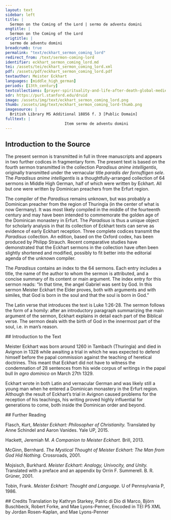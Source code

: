 ```yaml
---
layout: text
sidebar: left
title: |
  Sermon on the Coming of the Lord | sermo de adventu domini
engtitle: |
  Sermon on the Coming of the Lord
origtitle: |
  sermo de adventu domini
breadcrumb: true
permalink: "text/eckhart_sermon_coming_lord"
redirect_from: /text/sermon-coming-lord
identifier: eckhart_sermon_coming_lord.md
tei: /assets/tei/eckhart_sermon_coming_lord.xml
pdf: /assets/pdf/eckhart_sermon_coming_lord.pdf
textauthor: Meister Eckhart
languages: [middle_high_german]
periods: [13th_century]
textcollections: [prayer-spirituality-and-life-after-death-global-medieval-perspectives]
sdr: https://purl.stanford.edu/druid 
image: /assets/img/text/eckhart_sermon_coming_lord.png
thumb: /assets/img/text/eckhart_sermon_coming_lord-thumb.png
imagesource: |
  British Library MS Additional 18856 f. 3 [Public Domain]
fulltext: |
                          Item sermo de adventu domini                         Next: sermon on the coming of the Lord                             In illo tempore missus est angelus Gabriei a deo.                             "In that time the angel Gabriel was sent by God.                             ave gratia plena, dominus tecum.                             Hail, full of grace, the Lord be with you.”                             dise wort beschribit sente Lucas: 'in der zit wart gesant ein engil Gabriel von Gode'.                             St. Luke wrote these words: In that time an angel named Gabriel was sent by God.                             in wilchir zit?                             In what time?                             in den seis manden du Johannes Baptista was in siner müder libe.                             During the six months that John the Baptist was in his mother’s womb.                             der mich fragite: warumme beiden wir, warumme vasten wir, warumme tun wir alle unse were, warumme sin wir getouft, warumme ist Got mensche worden, daz diz hoiste was?                              To whom who asks me why do we pray, why do we fast, why do we do all our works, why are we baptized, why did God become man, that this was the highest [act]?                             ich spreche, darumme daz Got geborin werde in der sele und di sele in Got geborin werde.                             I say, so that God [may] be born in the soul and the soul [may] be born in God.                             dar umme ist alle di schrift ge schriben, darumme hait Got di werlint geschaffin und alie englische nature daz Got geborin werde in der sele und di sele in Got geborin werde.                             To that end the whole scripture was written, to that end God created the world and all angelic natures: that God be born in the soul and the soul in God.                             allis kornes nature meinet weize und al metal meinet golt und alle geberunge meinet menschen darumme sprach ein Neister: 'so inyindit man kein dier, iz inhabe etwaz glichis dem menschin'.                             The nature of every grain tends                             in der zit in deme da diz wort zu dem erstin inphangin wirt in minir fornuft, da ist ez so lutir und so cleinlich, da ist ez ein wair wort er ez gebildit wirdit in mime gedanke.                             At the time at which the word is first received in my reason,                             Zu dem drittin wirdit ez gesprochin uzwendic mit deme munde, und also in ist ez nicht dan ein offinbarunge des innerin wortis.                             Thirdly, it is spoken externally with the mouth and as such it is nothing more than a revelation of the inner word.                             also wirdit daz ewige wort gesprochin innewendic in deme herzin der sele, in derne innirsten, in deme lutirsten.                              In the same way, the eternal word is spoken inwardly in the heart of the soul, in the innermost part and in the purest.                             in dene heubite der sele, daz ist in vormuftikeit: da geschihit di gebort inne.                             In the head of the soul, that is, in reason: there the birth takes place.                             der nicht dan einen ganzin won und eine hoffenunge hizu hette, der mochte gerne wizzin wi dise gebort geschihit und waz hi zu hilfit.                             He who has had nothing but the whole pleasure and hope might like to know how this birth happens and what assists it.                             Sente Paulus sprichit: "in der udlide der zit samte Got sinen son".                             St. Paul says: “in the fullness of time God sent [forth] his son.”                             sente Augustinus sprichit waz da si fullide der zit.                             St. Augustine explains what the fullness of time might be.                             “da numme zit inist, da ist fullide der zit' dan ist der tac fol alse des tages numme in ist, daz ist ein notwarheit.                             “Where there is no more time, there is the fullness of time.” Then the day is done when there is no more day. This is necessarily true.                             alle zit muiz da abe sin da sich dise gebort hebit, wan nicht in ist daz dise geburt also sere hindere alse zit und creature.                             All time must be flown when this birth begins, because there is nothing that prevents this birth more than time and creation.                             daz ist ein gewis warheit daz zit Got noch di sele fon nature nicht beruren inmac.                             That is a certain truth that, by nature, time cannot touch either God or the soul.                             mochte di sele fon zit herurt werdin, si inwere nicht sele, und mochte Got von zit berurt werdin, he in were nicht Got.                             If the soul could be touched by time it would not be the soul. Could God be touched by time, he would not be God.                             were abir daz di zit di sele beraren mochte, so inmochte Got nummir in ir geborin werdin.                             Yet were it so that time could touch the soul, God could no more be born in it.                             da Got geboren sal werdin in der sele, da muiz alle zit abgewallin sin oder si muiz der zit intphallin sin mit willin oder mit begerunge.                             Since God shall be born in the soul, all time must have fallen away or the soul must have fallen out of time by will or by desire.                             Ein andir sin fon fullide der zit, der di kunst hette und di macht daz he di zit und allis daz in der zit in seis tusint jarin ie geschach und daz noch geschehin sal biz an daz ende, her widir gezihen kunde in ein geginwertic nu, daz were fullide der zit.                             A second meaning of the fullness of time. Were there someone who had the skill and the power that he could retract into the here-and-now once again time and everything that ever happened in time in six thousand years and that is yet to happen before the end of time, that [state] would be the fullness of time.                             daz ist daz nu der ewekeit, da di sele in Gode alle dinc nuwe und frisch und geginwertic bekennit und in der lust alse di ich izunt geginwertic habe.                             That is the now of eternity, in which the soul recognizes all things new and fresh and present in God and in the pleasure that I am having in the here and now.                             ich lais in einem buchilin der ez gronde konde, daz Got die werlint izunt machit alse an deme ersten tage du her di werlint geschuf.                             I read in a little book, --who could fathom that-- that God makes the world in this moment as on the first day when he created the world.                             hi ist Got riche und daz ist Godis riche.                             Here God is bountiful and that is God’s kingdom.                             di sele in der Got sal geborin werden, der muiz di zit intphallin, und si muiz der zit intphallin und sal sich uf tragin und sal stein in eime inkaffine in disin richtum Godis.                             Time must fall away from the soul in which God shall be born, and it [the soul] must fall away from time, and it shall raise itself up and stand gazing into God’s bounty.                             da ist wide one wide und breide one breide.                              Here there is wideness without width and broadness without breadth.                             da bekennit di sele alle dinc und bekennit si da follincumen.                             Here the soul recognizes all things and recognizes them entirely.                             Di meistere di da beschriben wi wit der himmil si: di minniste craft di in miner sele ist, di ist widir dan der wide himmil; ich geswige der fornufti keit: di ist wit one wide.                              To the scholars who describe how vast the heavens are: the lowest faculty                             in deme heubite der sele, in fornuftikeit, in der bin ich also nahe der stait ubir tusint mile geinsit meris alse der stait da ich izunt inne stein.                             In the head of the soul, in reason, there I am as close to a place over a thousand miles across the sea as I am to the place where I am standing now.                             in dirre wide und in disme richtumme Godis da bekennit di sele, alda inphellit ir nicht und da ist si nichtis wartinde.                             In this wideness and in this abundance of God, there the soul understands, there nothing falls away from it, and there it is waiting for nothing.                             “Der engl wart gesant.”                             “The angel was sent.”                             di meistere sprechin daz der engile menige ist zal pobin zal.                             The scholars say that the multitude of angels is a number above numbers.                             ir menige ist so groz daz si kein zal begrifen inmac.                             Their multitude is so great that no number can encompass it.                             ir zal inmac joch nicht bedocht werdin.                             Their number cannot even be imagined.                             der undirscheit konde genemen one zal und one menige, deme werin hunderit alse ein.                             He who could conceive of difference without number, for him one hundred would be the same as one.                             werin hunderit personen in der gotheit, di undirscheit konde genemen one zal und one menige, der in bekente doch nicht dan ein.                             If there were one hundred people in the Godhead, he who could comprehend difference without number would not recognize more than one.                             ez wonderin sich ungeleubege lude und etlichte ungelarte cristine lude und joch etliche phaffin wizzin da fon alse wenic alse ein stein: di nemen dri alse dri kuwe oder dri steine.                             Many unbelievers and many unlearned Christians [alike] wonder about this and even a lot of clerics know as little about this as a stone: they think of three as three cows or three stones.                             abir der undirscheit kan genemen in Gode one zal und one menige, der bekenit daz dri personen sin ein Got.                             But he who can comprehend difference in God without number and without quantity, he recognizes that three persons are one God.                             Der engil ist ouch so hoch.                             The angel is also lofty in this manner.                             di beisten meistere sprechin daz iclich engil habe eine ganze nature.                             The best scholars say that each angel has a nature of its own.                             glichir wis alse ob ein meusche were daz alliz daz hette daz alle menschin ie gehattin und nu habin und ummir me gehabin sullin sn gewalt, wisheit und an allin dingin, daz were ein wonder, und so inwere he doch nicht dan ein mensche und were dan noch verre den engilin.                             Just as if there were a human who had everything that mankind ever had, now has, and shall always have in power, wisdom and all things, that would be a wonder and even then he would only be human and would still be far from the angels.                             Also hait igelich engil eine ganze nature und ist gesunderit von deme anderin alse ein dier fon dem anderen, daz einir anderen nature ist.                             Thus every angel has a complete nature and is distinguished from the other like one animal from another that belongs to a different species.                             an dirre menige der engile ist Got riche, und der daz bekennit, der beken mit Godis riche.                             In this multitude of angels God is rich, and he who comprehends that comprehends God’s abundance.                             si bewisit Got riche, alse ein herre bewisit wirdit fon der menige sinir rittere.                             It demonstrates that God is abundant, just as a lord is represented by the number of his knights.                             darumme heizzit he in uns ein herre der here.                             Therefore he is named amongst us a lord of hosts.                             alle dise menige der engile, wi hoch si sint, di habin ein midewirken und helfin da zu da Got geborin wirdit in der sele.                             This whole multitude of angels, however lofty they are, contribute and help so that God may be born in the soul.                             daz ist si habin lust und freute und wonne in der geburt, si in wirkin nicht.                             That is, they have pleasure and joy and bliss in the birth, but they don’t effect it.                             da in ist kein werc, wan Got der wirkit di geburt alleine, mer di engile habin ein dinisthaft werc hizu.                             There is no agency                             alliz daz dazu wirkit, daz ist eim dînisthaft werc.                             Everything that participates, that is an act of service.                             Der engil was genant Gabriel.                             The angel was called Gabriel.                             he teit ouch swar, he hiz alse wenic Gabriel alse Cünrat.                             Whatever he claimed, his name was Gabriel as little as he was Conrad.                             niman inkan wizzin des engilis namen.                             Nobody can know the name of the angel.                             da der engil genant ist, da inquam ni meister noch sin i zu.                             The angel’s name has never been attained by scholar nor understanding.                             vil lichte ist he nennelich.                             Perhaps he is nameless.                             di sele inhait ouch keinen namen; alse wenic aise man Gode eigenen namen vindin mac, also wenic mac man der sele eiginen namen vindin, alleine da groze buche fon geschriben sin.                             The soul too has no name; just as one cannot discover God’s own name, so one cannot discover the soul’s own name, even if large books have been written on this topic.                             abir da si ein uz lugin hait zu den werkin, da fone gibit man ir namen.                             But because it is oriented towards works, one names it according to this.                             ein zimmirman daz en ist sin name nicht, mer den namen nimet her fon dem werke des he ein meistir ist.                             A carpenter - that is not his name, the name rather derives from the work of which he is a master.                             den namen Gabriel den nam he von dem werke des he ein bode was, wan Gabriel sprichit craft.                             Gabriel took his name from the work for which he was a messenger, as Gabriel signifies power.                             in dirre geburt wirkit Got creftliche oder wirkit craft.                             In this birth God acts powerfully or effects power.                             waz meinit alle di craft der nature?                             What does all the power of nature intend?                             daz si sich selbir wirkin wil.                             It strives to become itself.                             waz meinit alle di nature di da wirkit geberin?                             What does all the nature that effects birth intend?                             daz si sich selbir wikim wil.                             It strives to become itself.                             di nature minez vader wolde wirkim in sinir nature einen vadir.                             The nature of my father wanted to produce a father according to his own nature.                             du des nicht geschin mochte, du wolde si ein wirkin daz ime allig dingis glich were, du der craft gebrach, du worchte si ein.                             Because that wasn’t possible, it wanted to bring about the thing that of all things was most similar to him. Because the power was lacking, it effected something                             So si glichiste mochte, daz waz ein son.                             as similar as possible, that was a son.                             da abir der craft noch me gebrichit oder ein andir ungevelle geschit, da wirkit si noch eime unglicheren menschen.                             But when the power is lacking even more, or another mishap intervenes, then it effects a more dissimilar person.                             abir in Gode ist volle craft, darumme wirkit her sin glich in siner geburt.                             But in God there is complete power, for that reason he creates his identical self                             allis daz Got ist an gewalt und an worheit und an wisheit, daz gebirit he alzumale in di sele.                             Everything that God is in force and in truth and in wisdom, he brings forth completely into the soul.                             Sente Augustinus sprichit: 'waz die sele minnit, deme wirdit si glich.                                 St. Augustine says: “The soul becomes identical to that which it loves.                             minnet si irdische dinc, so wirdit si irdisch.                             If it loves an earthly thing, it becomes earthly.                             minnit si Got, so mochte man fragin, wirdit si dam Got?'                             If it loves God, one may ask does it then become God?”                             spreche ich daz, daz ludite ungelouplich den di zu krankin sin habin und ez nicht fornemen.                             If I should say that, it would sound unbelievable for those who are lacking sense and do not listen.                             mer sente Augustinus sprichit: 'ich inspreche ez nicht, Iner ich wise uch an di schrift, di da sprichit: “ich habe gesprochin daz ir Gode sit”'.                             Saint Augustine also says: “I do not say it, I rather point you to the scripture that says, 'I have said that you are Gods'”.                             Der etwaz hette des richtummes da ich fore fon gesprochin habe, einen blic oder joch eine huffenunge oder eine zuforsicht, der forneme dit wol!                             Whoever might have some part of the abundance of which I have just spoken, a glimpse or even a hope or assurance, shall listen carefully to this!                             ez inwart nie gebort so sippe noch so glich noch so ein alse di Sele Gode wirdit in dirre geburt.                             Never was a birth so akin or so identical or so unified as the soul was to God in this birth.                             ist ez daz ez an ichte gehinderit wirdit daz si nicht allis dingis glich in wirdit, daz in ist Godis schult nicht.                             If it is somehow prevented from becoming identical in all aspects, then this is not the fault of God.                             alse verre alse ir gebrechin intphallin, alse verre wirkit he si yme glich.                             To the extent that it lacks flaws he creates it identical to himself.                             daz der zimmerman nicht ein schone hus gewirkin inkan uze worwechtime huize, daz in ist sin schult nicht, ez gebrichit an deme hulze.                             That the carpenter can’t build an excellent house from worm-eaten wood, that is not his fault, it fails because of its wood.                             also ist ez an gotiichime wirkine in di sele.                             Thus it is with Godly acts upon the soul.                             mochte sich der minniste engil irbildin oder geborin werdin in der sele, da ingegin in were alle dise werlint nicht, wan in eime enigin funkeline dez engilis grunit, loubit und luchtit alliz daz in der werlinde ist.                             If the lowest angel wanted to be depicted or born in the soul, this whole world would be nothing in comparison, because everything that is in the world flourishes, blossoms, and shines in one single glimmer of the angel.                             mer dise gebort wirkit Got selbir.                             What is more, this birth is effected by God himself.                             der engil inmac da kein werc gewirkin wan ein dinistaft werc.                             The angel can perform no act but an act of service.                             Ave daz ist 'one we'.                             ‘Ave’ means ‘without suffering’.                             wer da ist one creature, der ist one we und one helle, und di allir minnes creature ist und hait, di hait allir minnist we.                             Whoever is without creation is free of suffering and from hell, and he who is and has the least creation, suffers least.                             ich spreche ettiswanne ein wort: di der werlint allir minnist hait, der hait ir allir meist, nimannis ist di werlint also eigin also der alle di werlint gelazin hait.                             I said once these words: whoever has least of the world has most of it. No one possesses the world as much as he who has detached                             wizzit ir wo fone Got got ist?                             Do you know why God is God?                             da fon ist Got got daz he one creature ist.                             God is God because he is without creation.                             he innante sich nicht in der zit.                             He never named himself in time.                             in der zit ist creature und sunde und tot.                             In time is creation and sin and death.                             dise habin ein sippe sin in eime sinne, und wan di sele da der zit intphallin ist, darumme inist da noch we noch pine, joch ungemach wirdit ir da ein freude.                             In one sense these are related,                             allis daz ie bedacht mochte werdin fon lust, fon freude und fon wonne und fon minlichkeit, hebit man sii gegin der wonne di da ist im dirre geburt, daz inist nicht freude.                             If one weighed all that could ever be imagined of pleasure, joy, delight, and loveliness, it would be as nothing against the delight that is in this birth.                             'Gnaden vol', daz minuiste werc der gnadin ist hohir dan alle engile in der nature.                             ‘Full of grace’. The lowest act of grace is higher than all the angels in their nature.                             sente Augustinus sprichit daz ein gnadinwerc daz Got wirkit, alse daz her einen sundere bekerit und zu eime gudin menschin machit, daz ist grozir dan daz Got eine nuwe werlint geschuffe.                             St. Augustine says that an act of grace that God carries out, such as converting a sinner and making him a good person, that is greater than if God created a new world.                             also licht ist Gode himmil und erde umme zu kerine alse mir ist ein aphil umane zu kerne in minir hant.                             Heaven and earth is so easy for God to turn as it is for me to turn an apple in my hand.                             da gnade inne ist in der sele, daz ist so lutir und ist Gode so glich und so sippe, und gnade ist one werc, alse in der geburt, da ich fore von gesprochin habe, kein werc inist.                             Where grace is in the soul, it is so pure and so similar and akin to God and grace is unworked just as there is no work in the birth of which I have previously spoken.                             gnade inwirkit kein werc.                             Grace performs no work.                             sente Johannes ingeteit nikein zeichin.                             St. John never performed a sign.                             daz werc das der engil in Gode hait, daz ist so hoch daz mi kein meistir noch sin darzn mochte cumen daz si daz werc begrifin mochten.                             The work that the angel has in God is so lofty that no scholar or intellect                             abir von dem werke vellit ein spon, alse da ein spon abe vellit von eime huis, den man abehauwit.                             But a splinter falls from the work, just as a splinter falls from a beam that a man cuts down.                             eyn blichin daz ist da da der engil mit sime nidersten den himmil berurit.                             There is a flash where the angel touches heaven with its lowest part.                             da son grunit und bluwit und lebit alliz daz in dirre werlinde ist.                             From this everything that is in this world flowers and blossoms and lives.                             Ich spreche ettiswanne von zwein burnen.                             I spoke once of two fountains.                             alleine ez wonderliche lude, wir müzin sprechin noch unsime sinne.                             Even though it sounds strange, we have to speak according to our understanding.                             eyn burne da di gnade uz inspringit, ist da der vader uz gebirit sinen eyn geborin son; in deme selbin inspringit di gnade, und alda geit di gnade uz deme selbin burnen.                             There is one fountain from which grace springs, this is where the father gives birth to his son incarnate; grace springs from the same one, and precisely there grace flows from the same fountain.                             eyn andir burne ist da di creature uz Gode vlizin: der ist so verre von deme burnen da di gnade uz intspringit, alse der himmil ist von der erdin.                             There is another fountain where the creation flows out of God: this one is as far from the fountain where grace springs from as heaven is from the earth.                             gnade inwirkit nicht.                             Grace does not perform work.                             da diz fuir ist in sinir nature, da inschaditis noch inburnit nicht.                             Where there is fire in its nature, it does not damage or burn.                             di hitze des fures di burnit.                             The heat of the fire burns.                             joch da di hitze ist in der nature des furis, da inburnit si nicht und ist unschedelich, joch da di hitze ist in deme fure, da ist si der rechtin nature des furis also verre alse der himmil ist von der erdin.                             Even there where the heat is in the nature of the fire it doesn’t burn and is harmless, even where the heat is in the fire, there it is as far from the real nature of the fire as the heaven is from the earth.                             gnade inwirkit kein werc.                             Grace performs no work.                                si ist zu zart da zu.                             For it is too subtle for that.                             were ist ir also verre alse der himmil ist von der erdin.                             Work is thus as far from it as heaven is from the earth.                             eyn in sin und eyn ane haftin und ein mit Gode daz ist gnade, und da ist Got mide, wan daz volgit dar noch.                             Being in and attached to and one with God: that is grace, and God is there, because that is the consequence.                             'Got muit dir'.                             ‘God is with you’.                             da geschihit di geburt.                             There the birth takes place.                             ez emdarf nimannen unmogelich dunkin hizu zu cumene.                             No one must think it impossible to come here.                             waz schadit mir daz, wi swere ez ist, sint he ez wirkit?                             What harm does it do to me, however difficult it is, since he effects it?                             alle sine gebot sint mir licht zu haldine.                             All his commandments are easy for me to adhere to.                             he heize mich joch alliz daz he wolle, des inachte ich nichtis nicht, daz ist mir alliz cleine, ob he mir sine gnade da zu gibit.                             Let him command anything he wants of me, I do not consider it anything at all, it is all easily bearable if he grants me his grace.                             z sprechin etliche si inhaben is nicht, so spreche ich: daz ist mir leit.                             Many say that they do not have it [grace], then I say: that pains me.                             e begeris du ez abir? 'nein'.                             But do you want it? ‘No’.                             daz ist mir noch leidir.                             That pains me even more.                             enmac man ez micht gehabin, so habe man doch eine begerunge darzu.                             If one cannot have it, one should still desire it.                             David sprichit: 'ich habe begerit einir begerunge zu dinir gerechtikeit.'                             David says: “I have desired a desire for your justice.”                             daz wir Godis also begeren daz her in uns geborin werdin wolle, des helf uns etc.                             Help us to so desire God that he will be born within us, etc.              = transcription              = translation                                                                                                     
--- 
```

## Introduction to the Source 
<p>The present sermon is transmitted in full in three manuscripts and appears in two further codices in fragmentary form. The present text is based on the fourth sermon transmitted in the collection <em>Paradisus anime intelligentis</em>, originally transmitted under the vernacular title <em>paradis der fornuftigen sele</em>. The <em>Paradisus anime intelligentis </em>is a thoughtfully-arranged collection of 64 sermons in Middle High German, half of which were written by Eckhart. All but one were written by Dominican preachers from the Erfurt region.</p> <p>The compiler of the <em>Paradisus</em> remains unknown, but was probably a Dominican preacher from the region of Thuringia (in the center of what is now Germany). It was most likely compiled in the middle of the fourteenth century and may have been intended to commemorate the golden age of the Dominican monastery in Erfurt. The <em>Paradisus</em> is thus a unique object for scholarly analysis in that its collection of Eckhart texts can serve as evidence of early Eckhart reception. Three complete codices transmit the <em>Paradisus</em> collection. An edition, based on the Oxford codex, has been produced by Philipp Strauch. Recent comparative studies have demonstrated that the Eckhart sermons in the collection have often been slightly shortened and modified, possibly to fit better into the editorial agenda of the unknown compiler.</p> <p>The<em> Paradisus</em> contains an index to the 64 sermons. Each entry includes a title, the name of the author to whom the sermon is attributed, and a concise summary of its content or main argument. The index entry for this sermon reads: “In that time, the angel Gabriel was sent by God. In this sermon Meister Eckhart the Elder proves, both with arguments and with similes, that God is born in the soul and that the soul is born in God.”</p> <p>The Latin verse that introduces the text is Luke 1:26-28. The sermon follows the form of a homily: after an introductory paragraph summarizing the main argument of the sermon, Eckhart explains in detail each part of the Biblical verse. The sermon deals with the birth of God in the innermost part of the soul, i.e. in man’s reason.</p>
## Introduction to the Text 
<p>Meister Eckhart was born around 1260 in Tambach (Thuringia) and died in Avignon in 1328 while awaiting a trial in which he was expected to defend himself before the papal commission against the teaching of heretical doctrines. This meant that Eckhart did not have to witness the condemnation of 28 sentences from his wide corpus of writings in the papal bull <em>In agro dominico</em> on March 27th 1329.</p> <p>Eckhart wrote in both Latin and vernacular German and was likely still a young man when he entered a Dominican monastery in the Erfurt region. Although the result of Eckhart’s trial in Avignon caused problems for the reception of his teachings, his writing proved highly influential for generations to come, both inside the Dominican order and beyond.</p>
## Further Reading 
<p>Flasch, Kurt, <em>Meister Eckhart: Philosopher of Christianity. </em>Translated by Anne Schindel and Aaron Vanides. Yale UP, 2015.</p> <p>Hackett, Jeremiah M. <em>A Companion to Meister Eckhart.</em> Brill, 2013.</p> <p>McGinn, Bernhard. <em>The Mystical Thought of Meister Eckhart: The Man from God Hid Nothing.</em> Crossroads, 2001.</p> <p>Mojsisch, Burkhard. <em>Meister Eckhart: Analogy, Univocity, and Unity. </em>Translated with a preface and an appendix by Orrin F. Summerell. B. R. Grüner, 2001.</p> <p>Tobin, Frank. <em>Meister Eckhart: Thought and Language.</em> U of Pennsylvania P, 1986. </p>
## Credits
Translation by Kathryn Starkey, Patric di Dio di Marco, Björn Buschbeck, Robert Forke,  and Mae Lyons-Penner, Encoded in TEI P5 XML by Jordan Rosen-Kaplan,  and Mae Lyons-Penner
